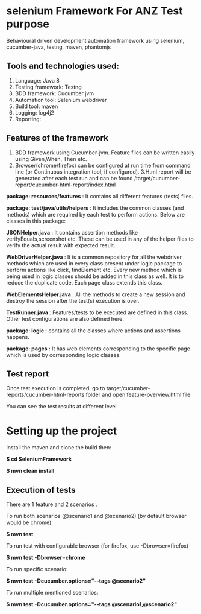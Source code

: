 # selenium Framework For ANZ Test purpose

Behavioural driven development automation framework using selenium, cucumber-java, testng, maven, phantomjs


## Tools and technologies used:

1. Language: Java 8
2. Testing framework: Testng
3. BDD framework: Cucumber jvm
4. Automation tool: Selenium webdriver
5. Build tool: maven
6. Logging: log4j2
7. Reporting:


## Features of the framework
1. BDD framework using Cucumber-jvm. Feature files can be written easily using Given,When, Then etc.
2. Browser(chrome/firefox) can be configured at run time  from command line (or Continuous integration tool, if configured).
3.Html report will be  generated after each test run and can be found /target/cucumber-report/cucumber-html-report/index.html



**package: resources/features** : It contains all different features (tests) files.

**package: test/java/utils/helpers** : It includes the common classes (and methods) which are required by each test to perform actions. Below are classes in this package:

**JSONHelper.java** : It contains assertion methods like verifyEquals,screenshot etc. These can be used in any of the helper files to verify the actual result with expected result.

**WebDriverHelper.java** : It is a common repository for all the webdriver methods which are used in every class present under logic package to perform actions like click, findElement etc. Every new method which is being used in logic classes should be added in this class as well. It is to reduce the duplicate code. Each page class extends this class.

**WebElementsHelper.java** : All the methods to create a new session and destroy the session after the test(s) execution is over.

**TestRunner.java** : Features/tests to be executed are defined in this class. Other test configurations are also defined here.

**package: logic :** contains all the classes where actions and assertions happens.


**package: pages :** It has web elements corresponding to the specific page which is used by corresponding logic classes.



## Test report ##

Once test execution is completed, go to target/cucumber-reports/cucumber-html-reports folder and open feature-overview.html file

You can see the test results at different level



# Setting up the project

Install the maven and clone the build then:

**$ cd SeleniumFramework**

**$ mvn clean install**


## Execution of tests
There are 1 feature and 2 scenarios .

To run both scenarios (@scenario1 and @scenario2) (by default browser would be chrome):

**$ mvn test**

To run test with configurable browser (for firefox, use -Dbrowser=firefox)

**$ mvn test -Dbrowser=chrome**


To run specific scenario:

**$ mvn test -Dcucumber.options="--tags @scenario2"**

To run multiple mentioned scenarios:

**$ mvn test -Dcucumber.options="--tags @scenario1,@scenario2"**


